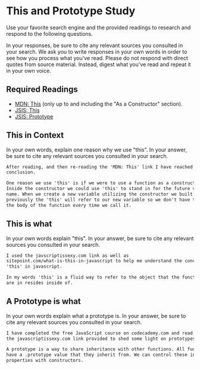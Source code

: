 # This and Prototype Study

Use your favorite search engine and the provided readings to research and
respond to the following questions.

In your responses, be sure to cite any relevant sources you consulted in your
search. We ask you to write responses in your own words in order to see how you
process what you've read. Please do not respond with direct quotes from source
material. Instead, digest what you've read and repeat it in your own voice.

## Required Readings

-   [MDN: This](https://developer.mozilla.org/en-US/docs/Web/JavaScript/Reference/Operators/this)
(only up to and including the "As a Constructor" section).
-   [JSIS: This](http://javascriptissexy.com/understand-javascripts-this-with-clarity-and-master-it/)
-   [JSIS: Prototype](http://javascriptissexy.com/javascript-prototype-in-plain-detailed-language/)

## This in Context

In your own words, explain one reason why we use "this". In your answer, be
sure to cite any relevant sources you consulted in your search.

```md
After reading, and then re-reading the 'MDN: This' link I have reached this
conclusion.

One reason we use 'this' is if we were to use a function as a constructor.
Inside the constructor we could use 'this' to stand in for the future variable
name. When we create a new variable utilizing the constructor we built
previously the 'this' will refer to our new variable so we don't have to change
the body of the function every time we call it.
```

## This is what

In your own words explain "this".  In your answer, be
sure to cite any relevant sources you consulted in your search.

```md
I used the javscriptissexy.com link as well as
sitepoint.com/what-is-this-in-javascript to help me understand the concept of
'this' in javascript.

In my words 'this' is a fluid way to refer to the object that the function you
are in resides inside of.
```

## A Prototype is what

In your own words explain what a prototype is.  In your answer, be
sure to cite any relevant sources you consulted in your search.

```md
I have completed the free JavaScript course on codecademy.com and read through
the javascriptissexy.com link provided to shed some light on prototypes.

A prototype is a way to share inheritance with other functions. All functions
have a .prototype value that they inherit from. We can control these inherited
properties with constructors.
```
